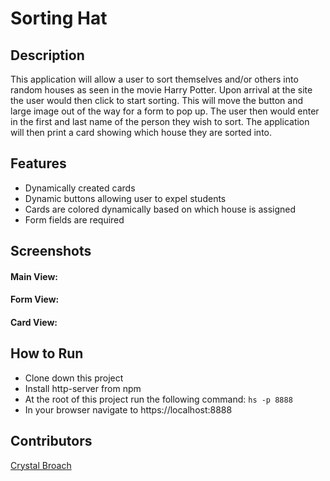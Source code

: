 # Sorting Hat

## Description
This application will allow a user to sort themselves and/or others into random houses as seen in the movie Harry Potter.  Upon arrival at the site the user would then click to start sorting.  This will move the button and large image out of the way for a form to pop up.  The user then would enter in the first and last name of the person they wish to sort.  The application will then print a card showing which house they are sorted into.
## Features
- Dynamically created cards
- Dynamic buttons allowing user to expel students
- Cards are colored dynamically based on which house is assigned
- Form fields are required
## Screenshots

#### Main View:

#### Form View:

#### Card View:

## How to Run
- Clone down this project
- Install http-server from npm
- At the root of this project run the following command: `hs -p 8888`
- In your browser navigate to https://localhost:8888

## Contributors
[Crystal Broach](https://github.com/broach44)